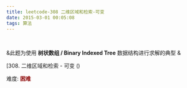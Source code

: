 ```yaml
---
title: leetcode-308 二维区域和检索-可变
date: 2015-03-01 00:05:08
tags: 算法
---
```



<br>

&此题为使用 **树状数组 / Binary Indexed Tree** 数据结构进行求解的典型 &



[308. 二维区域和检索 - 可变  ()

难度:  <font color="darkred">**困难**</font>
